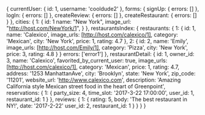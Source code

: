 {
  currentUser: {
    id: 1,
    username: 'cooldude2'
  },
  forms: {
    signUp: { errors: [] },
    logIn: { errors: [] },
    createReview: { errors: [] },
    createRestaurant: { errors: [] }
  },
  cities: {
    1: {
      id: 1
      name: "New York",
      image_url: "http://host.com/NewYork/1",
    }
  },
  restaurantsIndex: {
    restaurants: {
      1: {
        id: 1,
        name: 'Calexico',
        image_urls: [http://host.com/calexico/1],
        category: 'Mexican',
        city: 'New York',
        price: 1,
        rating: 4.7
      },
      2: {
        id: 2,
        name: 'Emily',
        image_urls: [http://host.com/Emily/1],
        category: 'Pizza',
        city: 'New York',
        price: 3,
        rating: 4.8
      }
    }
    errors: ['error1']
  },
  restaurantDetail: {
    id: 1,
    owner_id: 3,
    name: 'Calexico',
    favorited_by_current_user: true,
    image_urls: [http://host.com/calexico/1],
    category: 'Mexican',
    price: 1,
    rating: 4.7,
    address: '1253 ManhattanAve',
    city: 'Brooklyn',
    state: 'New York',
    zip_code: '11201',
    website_url: 'http://www.calexico.com',
    description: 'Amazing California style Mexican street food in the heart of Greenpoint',
    reservations: {
      1: {
        party_size: 4,
        time_slot: '2017-3-22 17:00:00',
        user_id: 1,
        restaurant_id: 1
      }
    },
    reviews: {
      1: {
        rating: 5,
        body: 'The best restaurant in NY!',
        date: '2017-2-22'
        user_id: 2,
        restaurant_id: 1
      }
    }
  }
}
